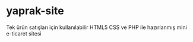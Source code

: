 # yaprak-site
Tek ürün satışları için kullanılabilir HTML5 CSS ve PHP ile hazırlanmış mini e-ticaret sitesi
